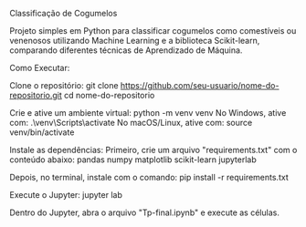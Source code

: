 Classificação de Cogumelos

Projeto simples em Python para classificar cogumelos como comestíveis ou venenosos utilizando Machine Learning e a biblioteca Scikit-learn, comparando diferentes técnicas de Aprendizado de Máquina.

Como Executar:

Clone o repositório:
git clone https://github.com/seu-usuario/nome-do-repositorio.git
cd nome-do-repositorio

Crie e ative um ambiente virtual:
python -m venv venv
No Windows, ative com: .\venv\Scripts\activate
No macOS/Linux, ative com: source venv/bin/activate

Instale as dependências:
Primeiro, crie um arquivo "requirements.txt" com o conteúdo abaixo:
pandas
numpy
matplotlib
scikit-learn
jupyterlab

Depois, no terminal, instale com o comando:
pip install -r requirements.txt

Execute o Jupyter:
jupyter lab

Dentro do Jupyter, abra o arquivo "Tp-final.ipynb" e execute as células.
